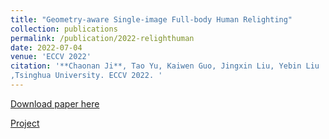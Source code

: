 ```yaml
---
title: "Geometry-aware Single-image Full-body Human Relighting"
collection: publications
permalink: /publication/2022-relighthuman
date: 2022-07-04
venue: 'ECCV 2022'
citation: '**Chaonan Ji**, Tao Yu, Kaiwen Guo, Jingxin Liu, Yebin Liu
,Tsinghua University. ECCV 2022. '
---
```


[Download paper here](https://arxiv.org/abs/2207.04750)


[Project](https://jcn16.github.io/jcn.github.io/Relighting/)

<!-- Recommended citation: Your Name, You. (2009). "Paper Title Number 1." <i>Journal 1</i>. 1(1). -->

